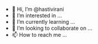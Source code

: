 - 👋 Hi, I’m @hastivirani
- 👀 I’m interested in ...
- 🌱 I’m currently learning ...
- 💞️ I’m looking to collaborate on ...
- 📫 How to reach me ...

<!---
hastivirani/hastivirani is a ✨ special ✨ repository because its `README.md` (this file) appears on your GitHub profile.
You can click the Preview link to take a look at your changes.
--->
